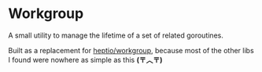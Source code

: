 # Workgroup

A small utility to manage the lifetime of a set of related goroutines.

Built as a replacement for [heptio/workgroup](https://pkg.go.dev/github.com/heptio/workgroup), because most of the other
libs I found were nowhere as simple as this **(〒︿〒)**